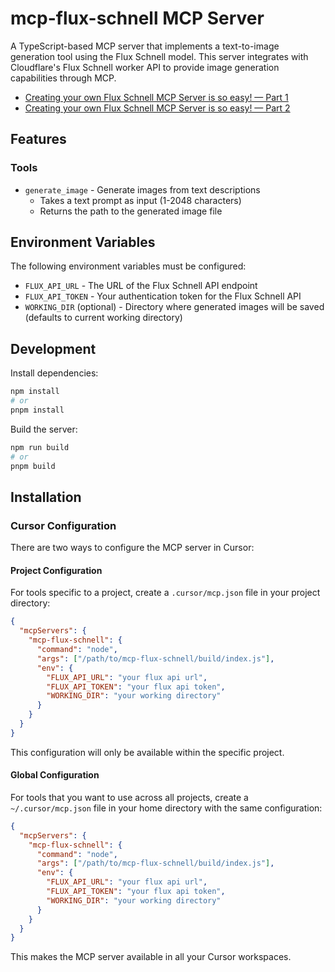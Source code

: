 # mcp-flux-schnell MCP Server

A TypeScript-based MCP server that implements a text-to-image generation tool using the Flux Schnell model. This server integrates with Cloudflare's Flux Schnell worker API to provide image generation capabilities through MCP.

- [Creating your own Flux Schnell MCP Server is so easy! — Part 1](https://medium.com/@bytefer/creating-your-own-flux-schnell-mcp-server-is-so-easy-part-1-4b9a5b3fb14f)
- [Creating your own Flux Schnell MCP Server is so easy! — Part 2](https://medium.com/@bytefer/creating-your-own-flux-schnell-mcp-server-is-so-easy-part-2-bd711836a493)

## Features

### Tools
- `generate_image` - Generate images from text descriptions
  - Takes a text prompt as input (1-2048 characters)
  - Returns the path to the generated image file

## Environment Variables

The following environment variables must be configured:

- `FLUX_API_URL` - The URL of the Flux Schnell API endpoint
- `FLUX_API_TOKEN` - Your authentication token for the Flux Schnell API
- `WORKING_DIR` (optional) - Directory where generated images will be saved (defaults to current working directory)

## Development

Install dependencies:
```bash
npm install
# or
pnpm install
```

Build the server:
```bash
npm run build
# or
pnpm build
```

## Installation

### Cursor Configuration

There are two ways to configure the MCP server in Cursor:

#### Project Configuration

For tools specific to a project, create a `.cursor/mcp.json` file in your project directory:

```json
{
  "mcpServers": {
    "mcp-flux-schnell": {
      "command": "node",
      "args": ["/path/to/mcp-flux-schnell/build/index.js"],
      "env": {
        "FLUX_API_URL": "your flux api url",
        "FLUX_API_TOKEN": "your flux api token",
        "WORKING_DIR": "your working directory"
      }
    }
  }
}
```

This configuration will only be available within the specific project.

#### Global Configuration

For tools that you want to use across all projects, create a `~/.cursor/mcp.json` file in your home directory with the same configuration:

```json
{
  "mcpServers": {
    "mcp-flux-schnell": {
      "command": "node",
      "args": ["/path/to/mcp-flux-schnell/build/index.js"],
      "env": {
        "FLUX_API_URL": "your flux api url",
        "FLUX_API_TOKEN": "your flux api token",
        "WORKING_DIR": "your working directory"
      }
    }
  }
}
```

This makes the MCP server available in all your Cursor workspaces.
